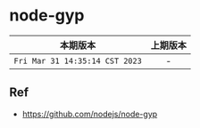 # node-gyp

|本期版本|上期版本
|:---:|:---:
`Fri Mar 31 14:35:14 CST 2023` | -

## Ref

* <https://github.com/nodejs/node-gyp>